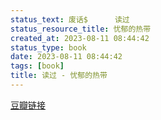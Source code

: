 ```yaml
---
status_text: 废话$      读过
status_resource_title: 忧郁的热带
created_at: 2023-08-11 08:44:42
status_type: book
date: 2023-08-11 08:44:42
tags: [book]
title: 读过 - 忧郁的热带
---
```

[豆瓣链接](https://book.douban.com/subject/4131380/)

